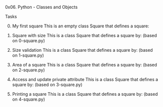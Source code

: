 0x06. Python - Classes and Objects

Tasks

0. My first square
This is an empty class Square that defines a square:

1. Square with size
This is a class Square that defines a square by: (based on 0-square.py)

2. Size validation
This is a class Square that defines a square by: (based on 1-square.py)

3. Area of a square
This is a class Square that defines a square by: (based on 2-square.py)

4. Access and update private attribute
This is a class Square that defines a square by: (based on 3-square.py)

5. Printing a square
This is a class Square that defines a square by: (based on 4-square.py)
